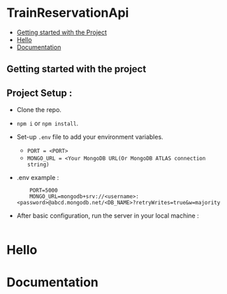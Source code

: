 # TrainReservationApi


- [Getting started with the Project](#getting-started-with-the-project)
- [Hello](#hello)
- [Documentation](#documentation)

## Getting started with the project

## Project Setup : 

- Clone the repo.
- `npm i` or `npm install`.
- Set-up `.env` file to add your environment variables.
    - `PORT = <PORT>`
    -  `MONGO_URL = <Your MongoDB URL(Or MongoDB ATLAS connection string) `

- .env example :
    ``` 
        PORT=5000
        MONGO_URL=mongodb+srv://<username>:<password>@abcd.mongodb.net/<DB_NAME>?retryWrites=true&w=majority

    ```
- After basic configuration, run the server in your local machine :
    ```    npm run dev or npm start 
    ```











# Hello














# Documentation
